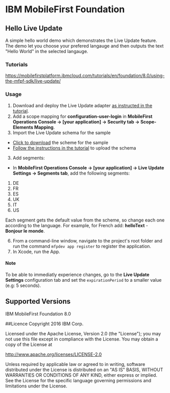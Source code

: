IBM MobileFirst Foundation
===
## Hello Live Update

A simple hello world demo which demonstrates the Live Update feature.  The demo let you choose your prefered langauge and then outputs the text "Hello World" in the selected langauge.

### Tutorials
https://mobilefirstplatform.ibmcloud.com/tutorials/en/foundation/8.0/using-the-mfpf-sdk/live-update/

### Usage

1. Download and deploy the Live Update adapter [as instructed in the tutorial](https://mobilefirstplatform.ibmcloud.com/tutorials/en/foundation/8.0/using-the-mfpf-sdk/live-update/#adding-live-update-to-mobilefirst-server).
2. Add a scope mapping for **configuration-user-login** in **MobileFirst Operations Console → [your application] → Security tab → Scope-Elements Mapping**.
3. Import the Live Update schema for the sample
  * [Click to download](https://www.github.com/MobileFirst-Platform-Developer-Center/LiveUpdateSwift/blob/release80/scheme.txt) the scheme for the sample
  * [Follow the instructions in the tutorial](https://mobilefirstplatform.ibmcloud.com/tutorials/en/foundation/8.0/using-the-mfpf-sdk/live-update/#import-export) to upload the schema
3. Add segments:
  * In **MobileFirst Operations Console → [your application] → Live Update Settings → Segments tab**, add the following segments:
  
  1. DE
  2. FR
  3. ES
  4. UK
  5. IT
  6. US

  Each segment gets the default value from the scheme, so change each one according to the language. For example, for French add: **helloText** - **Bonjour le monde**.

6. From a command-line window, navigate to the project's root folder and run the command `mfpdev app register` to register the application.
7. In Xcode, run the App.

#### Note
To be able to immediatly experience changes, go to the **Live Update Settings** configuration tab and set the `expirationPeriod` to a smaller value (e.g: 5 seconds).

## Supported Versions
IBM MobileFirst Foundation 8.0

##Licence
Copyright 2016 IBM Corp.

Licensed under the Apache License, Version 2.0 (the "License");
you may not use this file except in compliance with the License.
You may obtain a copy of the License at

http://www.apache.org/licenses/LICENSE-2.0

Unless required by applicable law or agreed to in writing, software
distributed under the License is distributed on an "AS IS" BASIS,
WITHOUT WARRANTIES OR CONDITIONS OF ANY KIND, either express or implied.
See the License for the specific language governing permissions and
limitations under the License.
